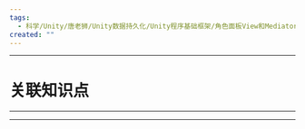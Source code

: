 ```yaml
---
tags:
  - 科学/Unity/唐老狮/Unity数据持久化/Unity程序基础框架/角色面板View和Mediator
created: ""
---
```


---
# 关联知识点



---




---